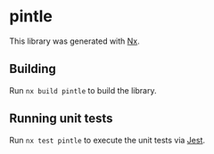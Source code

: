 # pintle

This library was generated with [Nx](https://nx.dev).

## Building

Run `nx build pintle` to build the library.

## Running unit tests

Run `nx test pintle` to execute the unit tests via [Jest](https://jestjs.io).

